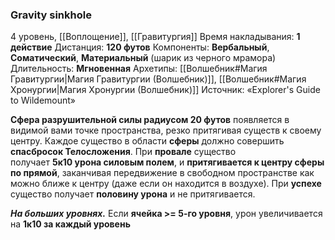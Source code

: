 ### Gravity sinkhole

4 уровень, [[Воплощение]], [[Гравитургия]]
Время накладывания: **1 действие**
Дистанция: **120 футов**
Компоненты: **Вербальный**, **Соматический**, **Материальный** (шарик из черного мрамора)
Длительность: **Мгновенная**
Архетипы: [[Волшебник#Магия Гравитургии|Магия Гравитургии (Волшебник)]], [[Волшебник#Магия Хронургии|Магия Хронургии (Волшебник)]]
Источник: «Explorer's Guide to Wildemount»

**Сфера разрушительной силы радиусом 20 футов** появляется в видимой вами точке пространства, резко притягивая существ к своему центру. Каждое существо в области **сферы** должно совершить **спасбросок Телосложения**. При **провале** существо получает **5к10 урона силовым полем**, и **притягивается к центру сферы по прямой**, заканчивая передвижение в свободном пространстве как можно ближе к центру (даже если он находится в воздухе). При **успехе** существо получает **половину урона** и не притягивается.

**_На больших уровнях._** Если **ячейка >= 5-го уровня**, урон увеличивается на **1к10 за каждый уровень**